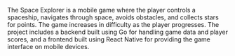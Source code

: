 The Space Explorer is a mobile game where the player controls a spaceship, navigates through space, avoids obstacles, and collects stars for points. The game increases in difficulty as the player progresses. The project includes a backend built using Go for handling game data and player scores, and a frontend built using React Native for providing the game interface on mobile devices.
